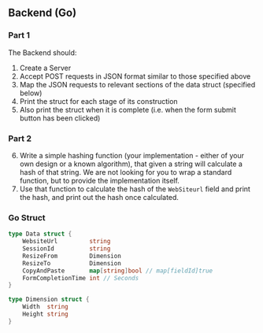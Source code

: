 ## Backend (Go)

### Part 1

The Backend should:

1. Create a Server
2. Accept POST requests in JSON format similar to those specified above
3. Map the JSON requests to relevant sections of the data struct (specified below)
4. Print the struct for each stage of its construction
5. Also print the struct when it is complete (i.e. when the form submit button has been clicked)

### Part 2

6. Write a simple hashing function (your implementation - either of
   your own design or a known algorithm), that given a string will
   calculate a hash of that string.  We are not looking for you to
   wrap a standard function, but to provide the implementation itself.
7. Use that function to calculate the hash of the `WebSiteurl` field
   and print the hash, and print out the hash once calculated.

### Go Struct
```go
type Data struct {
	WebsiteUrl         string
	SessionId          string
	ResizeFrom         Dimension
	ResizeTo           Dimension
	CopyAndPaste       map[string]bool // map[fieldId]true
	FormCompletionTime int // Seconds
}

type Dimension struct {
	Width  string
	Height string
}
```